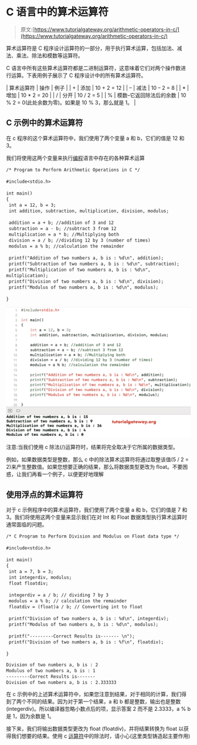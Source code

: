 # C 语言中的算术运算符

> 原文:[https://www.tutorialgateway.org/arithmetic-operators-in-c/](https://www.tutorialgateway.org/arithmetic-operators-in-c/)

算术运算符是 C 程序设计运算符的一部分，用于执行算术运算，包括加法、减法、乘法、除法和模数等运算符。

C 语言中所有这些算术运算符都是二进制运算符，这意味着它们对两个操作数进行运算。下表用例子展示了 C 程序设计中的所有算术运算符。

| 算术运算符 | 操作 | 例子 |
| + | 添加 | 10 + 2 = 12 |
| – | 减法 | 10 – 2 = 8 |
| * | 增加 | 10 * 2 = 20 |
| / | 分开 | 10 / 2 = 5 |
| % | 模数–它返回除法后的余数 | 10 % 2 = 0(此处余数为零)。如果是 10 % 3，那么就是 1。 |

## C 示例中的算术运算符

在 c 程序的这个算术运算符中，我们使用了两个变量 a 和 b，它们的值是 12 和 3。

我们将使用这两个变量来执行[编程](https://www.tutorialgateway.org/c-programming/)语言中存在的各种算术运算

```
/* Program to Perform Arithmetic Operations in C */

#include<stdio.h>

int main()
{
 int a = 12, b = 3;
 int addition, subtraction, multiplication, division, modulus;

 addition = a + b; //addition of 3 and 12
 subtraction = a - b; //subtract 3 from 12
 multiplication = a * b; //Multiplying both
 division = a / b; //dividing 12 by 3 (number of times)
 modulus = a % b; //calculation the remainder

 printf("Addition of two numbers a, b is : %d\n", addition);
 printf("Subtraction of two numbers a, b is : %d\n", subtraction);
 printf("Multiplication of two numbers a, b is : %d\n", multiplication);
 printf("Division of two numbers a, b is : %d\n", division);
 printf("Modulus of two numbers a, b is : %d\n", modulus);

}
```

![Arithmetic Operators in C example 1](img/da2b8d4b792f11f9ae040ba434bd8d63.png)

注意:当我们使用 c 除法(/)运算符时，结果将完全取决于它所属的数据类型。

例如，如果数据类型是整数，那么 c 中的除法算术运算符将通过取整该值(5 / 2 = 2)来产生整数值。如果您想要正确的结果，那么将数据类型更改为 float。不要困惑，让我们再看一个例子，以便更好地理解

## 使用浮点的算术运算符

对于 c 示例程序中的算术运算符，我们使用了两个变量 a 和 b，它们的值是 7 和 3。我们将使用这两个变量来显示我们在对 Int 和 Float 数据类型执行算术运算时通常面临的问题。

```
/* C Program to Perform Division and Modulus on Float data type */

#include<stdio.h> 

int main()
{
 int a = 7, b = 3;
 int integerdiv, modulus;
 float floatdiv;

 integerdiv = a / b; // dividing 7 by 3
 modulus = a % b; // calculation the remainder
 floatdiv = (float)a / b; // Converting int to float

 printf("Division of two numbers a, b is : %d\n", integerdiv);
 printf("Modulus of two numbers a, b is : %d\n", modulus);

 printf("---------Correct Results is------- \n");
 printf("Division of two numbers a, b is : %f\n", floatdiv);

}
```

```
Division of two numbers a, b is : 2
Modulus of two numbers a, b is : 1
---------Correct Results is------- 
Division of two numbers a, b is : 2.333333
```

在 c 示例中的上述算术运算符中，如果您注意到结果，对于相同的计算，我们得到了两个不同的结果。因为对于第一个结果，a 和 b 都是整数，输出也是整数(integerdiv)。所以编译器忽略小数点后的项，显示答案 2 而不是 2.3333，a % b 是 1，因为余数是 1。

接下来，我们将输出数据类型更改为 float (floatdiv)，并将结果转换为 float 以获得我们想要的结果。使用 c [运算符](https://www.tutorialgateway.org/c-programming-operators/)中的除法时，请小心(这里类型铸造起主要作用)